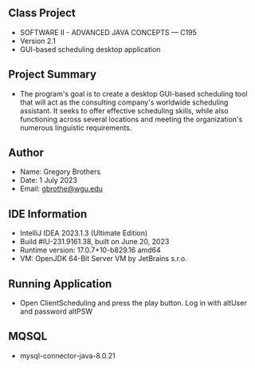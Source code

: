 

## Class Project
* SOFTWARE II - ADVANCED JAVA CONCEPTS — C195
* Version 2.1
* GUI-based scheduling desktop application


## Project Summary
* The program's goal is to create a desktop GUI-based scheduling tool that will act as the consulting company's 
worldwide scheduling assistant. It seeks to offer effective scheduling skills, while also functioning across 
several locations and meeting the organization's numerous linguistic requirements.

## Author
* Name: Gregory Brothers
* Date: 1 July 2023
* Email: gbrothe@wgu.edu

## IDE Information
* IntelliJ IDEA 2023.1.3 (Ultimate Edition)
* Build #IU-231.9161.38, built on June 20, 2023
* Runtime version: 17.0.7+10-b829.16 amd64
* VM: OpenJDK 64-Bit Server VM by JetBrains s.r.o.

## Running Application
* Open ClientScheduling and press the play button. Log in with altUser and password altPSW


## MQSQL
* mysql-connector-java-8.0.21
